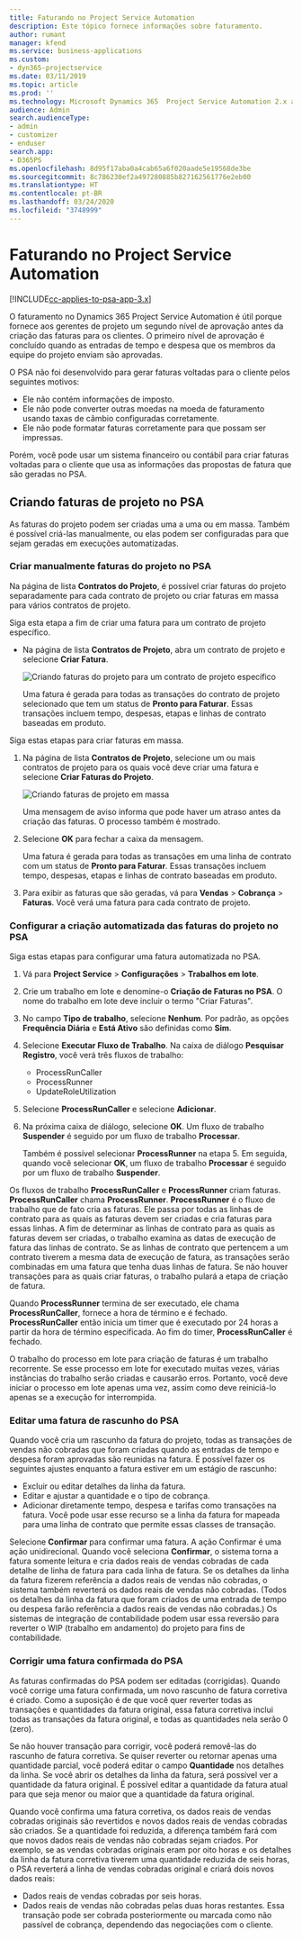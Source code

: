 ```yaml
---
title: Faturando no Project Service Automation
description: Este tópico fornece informações sobre faturamento.
author: rumant
manager: kfend
ms.service: business-applications
ms.custom:
- dyn365-projectservice
ms.date: 03/11/2019
ms.topic: article
ms.prod: ''
ms.technology: Microsoft Dynamics 365  Project Service Automation 2.x and 3.x
audience: Admin
search.audienceType:
- admin
- customizer
- enduser
search.app:
- D365PS
ms.openlocfilehash: 8d95f17aba0a4cab65a6f020aade5e19568de3be
ms.sourcegitcommit: 8c786230ef2a497280885b827162561776e2eb00
ms.translationtype: HT
ms.contentlocale: pt-BR
ms.lasthandoff: 03/24/2020
ms.locfileid: "3748999"
---
```

# <a name="invoicing-in-project-service-automation"></a>Faturando no Project Service Automation

[!INCLUDE[cc-applies-to-psa-app-3.x](../includes/cc-applies-to-psa-app-3x.md)]

O faturamento no Dynamics 365 Project Service Automation é útil porque fornece aos gerentes de projeto um segundo nível de aprovação antes da criação das faturas para os clientes. O primeiro nível de aprovação é concluído quando as entradas de tempo e despesa que os membros da equipe do projeto enviam são aprovadas.

O PSA não foi desenvolvido para gerar faturas voltadas para o cliente pelos seguintes motivos:

- Ele não contém informações de imposto.
- Ele não pode converter outras moedas na moeda de faturamento usando taxas de câmbio configuradas corretamente.
- Ele não pode formatar faturas corretamente para que possam ser impressas.

Porém, você pode usar um sistema financeiro ou contábil para criar faturas voltadas para o cliente que usa as informações das propostas de fatura que são geradas no PSA.

## <a name="creating-project-invoices-in-psa"></a>Criando faturas de projeto no PSA

As faturas do projeto podem ser criadas uma a uma ou em massa. Também é possível criá-las manualmente, ou elas podem ser configuradas para que sejam geradas em execuções automatizadas.

### <a name="manually-create-project-invoices-in-psa"></a>Criar manualmente faturas do projeto no PSA

Na página de lista **Contratos do Projeto**, é possível criar faturas do projeto separadamente para cada contrato de projeto ou criar faturas em massa para vários contratos de projeto.

Siga esta etapa a fim de criar uma fatura para um contrato de projeto específico.

- Na página de lista **Contratos de Projeto**, abra um contrato de projeto e selecione **Criar Fatura**.

    ![Criando faturas do projeto para um contrato de projeto específico](media/CreateProjectInvoicesOneByOne.png)

    Uma fatura é gerada para todas as transações do contrato de projeto selecionado que tem um status de **Pronto para Faturar**. Essas transações incluem tempo, despesas, etapas e linhas de contrato baseadas em produto.

Siga estas etapas para criar faturas em massa.

1. Na página de lista **Contratos de Projeto**, selecione um ou mais contratos de projeto para os quais você deve criar uma fatura e selecione **Criar Faturas do Projeto**.

    ![Criando faturas de projeto em massa](media/CreateProjectInvoicesBulk.png)

    Uma mensagem de aviso informa que pode haver um atraso antes da criação das faturas. O processo também é mostrado.

2. Selecione **OK** para fechar a caixa da mensagem.

    Uma fatura é gerada para todas as transações em uma linha de contrato com um status de **Pronto para Faturar**. Essas transações incluem tempo, despesas, etapas e linhas de contrato baseadas em produto.

3. Para exibir as faturas que são geradas, vá para **Vendas** \> **Cobrança** \> **Faturas**. Você verá uma fatura para cada contrato de projeto.

### <a name="set-up-automated-creation-of-project-invoices-in-psa"></a>Configurar a criação automatizada das faturas do projeto no PSA

Siga estas etapas para configurar uma fatura automatizada no PSA.

1. Vá para **Project Service** \> **Configurações** \> **Trabalhos em lote**.
2. Crie um trabalho em lote e denomine-o **Criação de Faturas no PSA**. O nome do trabalho em lote deve incluir o termo "Criar Faturas".
3. No campo **Tipo de trabalho**, selecione **Nenhum**. Por padrão, as opções **Frequência Diária** e **Está Ativo** são definidas como **Sim**.
4. Selecione **Executar Fluxo de Trabalho**. Na caixa de diálogo **Pesquisar Registro**, você verá três fluxos de trabalho:

    - ProcessRunCaller
    - ProcessRunner
    - UpdateRoleUtilization

5. Selecione **ProcessRunCaller** e selecione **Adicionar**.
6. Na próxima caixa de diálogo, selecione **OK**. Um fluxo de trabalho **Suspender** é seguido por um fluxo de trabalho **Processar**.

    Também é possível selecionar **ProcessRunner** na etapa 5. Em seguida, quando você selecionar **OK**, um fluxo de trabalho **Processar** é seguido por um fluxo de trabalho **Suspender**.

Os fluxos de trabalho **ProcessRunCaller** e **ProcessRunner** criam faturas. **ProcessRunCaller** chama **ProcessRunner**. **ProcessRunner** é o fluxo de trabalho que de fato cria as faturas. Ele passa por todas as linhas de contrato para as quais as faturas devem ser criadas e cria faturas para essas linhas. A fim de determinar as linhas de contrato para as quais as faturas devem ser criadas, o trabalho examina as datas de execução de fatura das linhas de contrato. Se as linhas de contrato que pertencem a um contrato tiverem a mesma data de execução de fatura, as transações serão combinadas em uma fatura que tenha duas linhas de fatura. Se não houver transações para as quais criar faturas, o trabalho pulará a etapa de criação de fatura.

Quando **ProcessRunner** termina de ser executado, ele chama **ProcessRunCaller**, fornece a hora de término e é fechado. **ProcessRunCaller** então inicia um timer que é executado por 24 horas a partir da hora de término especificada. Ao fim do timer, **ProcessRunCaller** é fechado.

O trabalho do processo em lote para criação de faturas é um trabalho recorrente. Se esse processo em lote for executado muitas vezes, várias instâncias do trabalho serão criadas e causarão erros. Portanto, você deve iniciar o processo em lote apenas uma vez, assim como deve reiniciá-lo apenas se a execução for interrompida.
 
### <a name="edit-a-draft-psa-invoice"></a>Editar uma fatura de rascunho do PSA

Quando você cria um rascunho da fatura do projeto, todas as transações de vendas não cobradas que foram criadas quando as entradas de tempo e despesa foram aprovadas são reunidas na fatura. É possível fazer os seguintes ajustes enquanto a fatura estiver em um estágio de rascunho:

- Excluir ou editar detalhes da linha da fatura.
- Editar e ajustar a quantidade e o tipo de cobrança.
- Adicionar diretamente tempo, despesa e tarifas como transações na fatura. Você pode usar esse recurso se a linha da fatura for mapeada para uma linha de contrato que permite essas classes de transação.

Selecione **Confirmar** para confirmar uma fatura. A ação Confirmar é uma ação unidirecional. Quando você seleciona **Confirmar**, o sistema torna a fatura somente leitura e cria dados reais de vendas cobradas de cada detalhe de linha de fatura para cada linha de fatura. Se os detalhes da linha da fatura fizerem referência a dados reais de vendas não cobradas, o sistema também reverterá os dados reais de vendas não cobradas. (Todos os detalhes da linha da fatura que foram criados de uma entrada de tempo ou despesa farão referência a dados reais de vendas não cobradas.) Os sistemas de integração de contabilidade podem usar essa reversão para reverter o WIP (trabalho em andamento) do projeto para fins de contabilidade.

### <a name="correct-a-confirmed-psa-invoice"></a>Corrigir uma fatura confirmada do PSA

As faturas confirmadas do PSA podem ser editadas (corrigidas). Quando você corrige uma fatura confirmada, um novo rascunho de fatura corretiva é criado. Como a suposição é de que você quer reverter todas as transações e quantidades da fatura original, essa fatura corretiva inclui todas as transações da fatura original, e todas as quantidades nela serão 0 (zero).

Se não houver transação para corrigir, você poderá removê-las do rascunho de fatura corretiva. Se quiser reverter ou retornar apenas uma quantidade parcial, você poderá editar o campo **Quantidade** nos detalhes da linha. Se você abrir os detalhes da linha da fatura, será possível ver a quantidade da fatura original. É possível editar a quantidade da fatura atual para que seja menor ou maior que a quantidade da fatura original.

Quando você confirma uma fatura corretiva, os dados reais de vendas cobradas originais são revertidos e novos dados reais de vendas cobradas são criados. Se a quantidade foi reduzida, a diferença também fará com que novos dados reais de vendas não cobradas sejam criados. Por exemplo, se as vendas cobradas originais eram por oito horas e os detalhes da linha da fatura corretiva tiverem uma quantidade reduzida de seis horas, o PSA reverterá a linha de vendas cobradas original e criará dois novos dados reais:

- Dados reais de vendas cobradas por seis horas.
- Dados reais de vendas não cobradas pelas duas horas restantes. Essa transação pode ser cobrada posteriormente ou marcada como não passível de cobrança, dependendo das negociações com o cliente.
